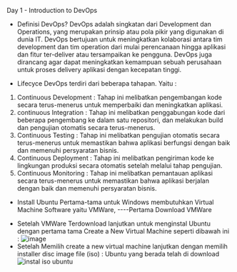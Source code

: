 Day 1 - Introduction to DevOps

* Definisi DevOps?
DevOps adalah singkatan dari Development dan Operations, yang merupakan prinsip atau pola pikir yang digunakan di dunia IT. DevOps bertujuan untuk meningkatkan kolaborasi antara tim development dan tim operation dari mulai perencanaan hingga aplikasi dan fitur ter-deliver atau tersampaikan ke pengguna. 
DevOps juga dirancang agar dapat meningkatkan kemampuan sebuah perusahaan untuk proses delivery aplikasi dengan kecepatan tinggi.

* Lifecyce DevOps terdiri dari beberapa tahapan. Yaitu :
1. Continuous Development : Tahap ini melibatkan pengembangan kode secara terus-menerus untuk memperbaiki dan meningkatkan aplikasi.
2. continuous Integration : Tahap ini melibatkan penggabungan kode dari beberapa pengembang ke dalam satu repositori, dan melakukan build dan pengujian otomatis secara terus-menerus.
3. Continuous Testing : Tahap ini melibatkan pengujian otomatis secara terus-menerus untuk memastikan bahwa aplikasi berfungsi dengan baik dan memenuhi persyaratan bisnis.
4. Continuous Deployment : Tahap ini melibatkan pengiriman kode ke lingkungan produksi secara otomatis setelah melalui tahap pengujian.
5. Continuous Monitoring : Tahap ini melibatkan pemantauan aplikasi secara terus-menerus untuk memastikan bahwa aplikasi berjalan dengan baik dan memenuhi persyaratan bisnis.

* Install Ubuntu 
Pertama-tama untuk Windows membutuhkan Virtual Machine Software yaitu VMWare, ----Pertama Download VMWare
- Setelah VMWare Terdownload lanjutkan untuk menginstal Ubuntu dengan pertama tama Create a New Virtual Machine seperti dibawah ini :
![image](https://github.com/Drewsans/devops17-dumbways-Tesar-Nurrizky/assets/118201274/f125772d-3a6a-40a6-8337-9877ed355751)
- Setelah Memilih create a new virtual machine lanjutkan dengan memilih installer disc image file (iso) : Ubuntu yang berada telah di download
![instal iso ubuntu](https://github.com/Drewsans/devops17-dumbways-Tesar-Nurrizky/assets/118201274/640a71f5-140f-4f60-b094-389d10eaadee)
